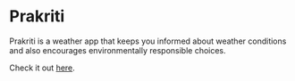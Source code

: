 # Prakriti

Prakriti is a weather app that keeps you informed about weather conditions and also encourages environmentally responsible choices. 

Check it out [here](https://github.com/Yathartha19/Prakriti).
